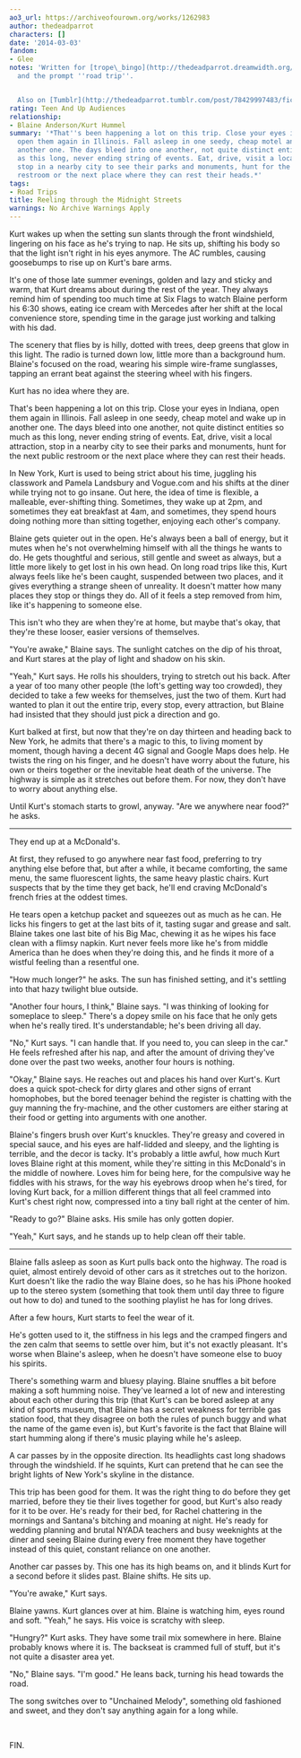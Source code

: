 ```yaml
---
ao3_url: https://archiveofourown.org/works/1262983
author: thedeadparrot
characters: []
date: '2014-03-03'
fandom:
- Glee
notes: 'Written for [trope\_bingo](http://thedeadparrot.dreamwidth.org/546413.html)
  and the prompt ''road trip''.


  Also on [Tumblr](http://thedeadparrot.tumblr.com/post/78429997483/fic-reeling-through-the-midnight-streets-glee)'
rating: Teen And Up Audiences
relationship:
- Blaine Anderson/Kurt Hummel
summary: '*That''s been happening a lot on this trip. Close your eyes in Indiana,
  open them again in Illinois. Fall asleep in one seedy, cheap motel and wake up in
  another one. The days bleed into one another, not quite distinct entities so much
  as this long, never ending string of events. Eat, drive, visit a local attraction,
  stop in a nearby city to see their parks and monuments, hunt for the next public
  restroom or the next place where they can rest their heads.*'
tags:
- Road Trips
title: Reeling through the Midnight Streets
warnings: No Archive Warnings Apply
---
```


Kurt wakes up when the setting sun slants through the front windshield, lingering on his face as he's trying to nap. He sits up, shifting his body so that the light isn't right in his eyes anymore. The AC rumbles, causing goosebumps to rise up on Kurt's bare arms.

It's one of those late summer evenings, golden and lazy and sticky and warm, that Kurt dreams about during the rest of the year. They always remind him of spending too much time at Six Flags to watch Blaine perform his 6:30 shows, eating ice cream with Mercedes after her shift at the local convenience store, spending time in the garage just working and talking with his dad.

The scenery that flies by is hilly, dotted with trees, deep greens that glow in this light. The radio is turned down low, little more than a background hum. Blaine's focused on the road, wearing his simple wire-frame sunglasses, tapping an errant beat against the steering wheel with his fingers.

Kurt has no idea where they are.

That's been happening a lot on this trip. Close your eyes in Indiana, open them again in Illinois. Fall asleep in one seedy, cheap motel and wake up in another one. The days bleed into one another, not quite distinct entities so much as this long, never ending string of events. Eat, drive, visit a local attraction, stop in a nearby city to see their parks and monuments, hunt for the next public restroom or the next place where they can rest their heads. 

In New York, Kurt is used to being strict about his time, juggling his classwork and Pamela Landsbury and Vogue.com and his shifts at the diner while trying not to go insane. Out here, the idea of time is flexible, a malleable, ever-shifting thing. Sometimes, they wake up at 2pm, and sometimes they eat breakfast at 4am, and sometimes, they spend hours doing nothing more than sitting together, enjoying each other's company.

Blaine gets quieter out in the open. He's always been a ball of energy, but it mutes when he's not overwhelming himself with all the things he wants to do. He gets thoughtful and serious, still gentle and sweet as always, but a little more likely to get lost in his own head. On long road trips like this, Kurt always feels like he's been caught, suspended between two places, and it gives everything a strange sheen of unreality. It doesn't matter how many places they stop or things they do. All of it feels a step removed from him, like it's happening to someone else.

This isn't who they are when they're at home, but maybe that's okay, that they're these looser, easier versions of themselves.

"You're awake," Blaine says. The sunlight catches on the dip of his throat, and Kurt stares at the play of light and shadow on his skin.

"Yeah," Kurt says. He rolls his shoulders, trying to stretch out his back. After a year of too many other people (the loft's getting way too crowded), they decided to take a few weeks for themselves, just the two of them. Kurt had wanted to plan it out the entire trip, every stop, every attraction, but Blaine had insisted that they should just pick a direction and go.

Kurt balked at first, but now that they're on day thirteen and heading back to New York, he admits that there's a magic to this, to living moment by moment, though having a decent 4G signal and Google Maps does help. He twists the ring on his finger, and he doesn't have worry about the future, his own or theirs together or the inevitable heat death of the universe. The highway is simple as it stretches out before them. For now, they don't have to worry about anything else.

Until Kurt's stomach starts to growl, anyway. "Are we anywhere near food?" he asks.

---

They end up at a McDonald's. 

At first, they refused to go anywhere near fast food, preferring to try anything else before that, but after a while, it became comforting, the same menu, the same fluorescent lights, the same heavy plastic chairs. Kurt suspects that by the time they get back, he'll end craving McDonald's french fries at the oddest times. 

He tears open a ketchup packet and squeezes out as much as he can. He licks his fingers to get at the last bits of it, tasting sugar and grease and salt. Blaine takes one last bite of his Big Mac, chewing it as he wipes his face clean with a flimsy napkin. Kurt never feels more like he's from middle America than he does when they're doing this, and he finds it more of a wistful feeling than a resentful one.

"How much longer?" he asks. The sun has finished setting, and it's settling into that hazy twilight blue outside.

"Another four hours, I think," Blaine says. "I was thinking of looking for someplace to sleep." There's a dopey smile on his face that he only gets when he's really tired. It's understandable; he's been driving all day.

"No," Kurt says. "I can handle that. If you need to, you can sleep in the car." He feels refreshed after his nap, and after the amount of driving they've done over the past two weeks, another four hours is nothing.

"Okay," Blaine says. He reaches out and places his hand over Kurt's. Kurt does a quick spot-check for dirty glares and other signs of errant homophobes, but the bored teenager behind the register is chatting with the guy manning the fry-machine, and the other customers are either staring at their food or getting into arguments with one another.

Blaine's fingers brush over Kurt's knuckles. They're greasy and covered in special sauce, and his eyes are half-lidded and sleepy, and the lighting is terrible, and the decor is tacky. It's probably a little awful, how much Kurt loves Blaine right at this moment, while they're sitting in this McDonald's in the middle of nowhere. Loves him for being here, for the compulsive way he fiddles with his straws, for the way his eyebrows droop when he's tired, for loving Kurt back, for a million different things that all feel crammed into Kurt's chest right now, compressed into a tiny ball right at the center of him.

"Ready to go?" Blaine asks. His smile has only gotten dopier.

"Yeah," Kurt says, and he stands up to help clean off their table.

---

Blaine falls asleep as soon as Kurt pulls back onto the highway. The road is quiet, almost entirely devoid of other cars as it stretches out to the horizon. Kurt doesn't like the radio the way Blaine does, so he has his iPhone hooked up to the stereo system (something that took them until day three to figure out how to do) and tuned to the soothing playlist he has for long drives.

After a few hours, Kurt starts to feel the wear of it. 

He's gotten used to it, the stiffness in his legs and the cramped fingers and the zen calm that seems to settle over him, but it's not exactly pleasant. It's worse when Blaine's asleep, when he doesn't have someone else to buoy his spirits.

There's something warm and bluesy playing. Blaine snuffles a bit before making a soft humming noise. They've learned a lot of new and interesting about each other during this trip (that Kurt's can be bored asleep at any kind of sports museum, that Blaine has a secret weakness for terrible gas station food, that they disagree on both the rules of punch buggy and what the name of the game even is), but Kurt's favorite is the fact that Blaine will start humming along if there's music playing while he's asleep.

A car passes by in the opposite direction. Its headlights cast long shadows through the windshield. If he squints, Kurt can pretend that he can see the bright lights of New York's skyline in the distance.

This trip has been good for them. It was the right thing to do before they get married, before they tie their lives together for good, but Kurt's also ready for it to be over. He's ready for their bed, for Rachel chattering in the mornings and Santana's bitching and moaning at night. He's ready for wedding planning and brutal NYADA teachers and busy weeknights at the diner and seeing Blaine during every free moment they have together instead of this quiet, constant reliance on one another.

Another car passes by. This one has its high beams on, and it blinds Kurt for a second before it slides past. Blaine shifts. He sits up.

"You're awake," Kurt says.

Blaine yawns. Kurt glances over at him. Blaine is watching him, eyes round and soft. "Yeah," he says. His voice is scratchy with sleep.

"Hungry?" Kurt asks. They have some trail mix somewhere in here. Blaine probably knows where it is. The backseat is crammed full of stuff, but it's not quite a disaster area yet.

"No," Blaine says. "I'm good." He leans back, turning his head towards the road.

The song switches over to "Unchained Melody", something old fashioned and sweet, and they don't say anything again for a long while.

 

FIN.